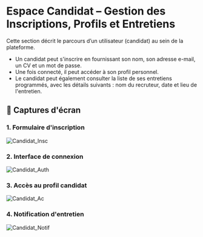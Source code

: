 # Espace Candidat – Gestion des Inscriptions, Profils et Entretiens

Cette section décrit le parcours d’un utilisateur (candidat) au sein de la plateforme.

- Un candidat peut s'inscrire en fournissant son nom, son adresse e-mail, un CV et un mot de passe.
- Une fois connecté, il peut accéder à son profil personnel.
- Le candidat peut également consulter la liste de ses entretiens programmés, avec les détails suivants : nom du recruteur, date et lieu de l'entretien.

## 📸 Captures d'écran

### 1. Formulaire d'inscription
![Candidat_Insc](https://github.com/user-attachments/assets/f1e96024-b6dc-4665-a19e-f0c99e974220)

### 2. Interface de connexion
![Candidat_Auth](https://github.com/user-attachments/assets/14d31bce-4240-4652-9c9e-18696868182c)

### 3. Accès au profil candidat
![Candidat_Ac](https://github.com/user-attachments/assets/083ae138-5e9b-44ed-bfd3-7c2bcae51a8a)

### 4. Notification d'entretien
![Candidat_Notif](https://github.com/user-attachments/assets/95250fb3-1613-4b8e-b176-92a3558ce9ec)
